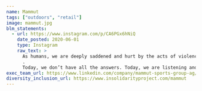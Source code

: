 ```yaml
---
name: Mammut
tags: ["outdoors", "retail"]
image: mammut.jpg
blm_statements:
  - url: https://www.instagram.com/p/CA6PGx6hNiQ
    date_posted: 2020-06-01
    type: Instagram
    raw_text: >
      As humans, we are deeply saddened and hurt by the acts of violence that have taken place. We realize to take a step forward, it’s necessary to take a step back. We are taking an introspective look at how we conduct business and how we approach the outdoor space. Our goal and mission have always been to create a safe environment for people to enjoy the outdoors, whether that is on the top of a mountain or in their own backyards. This isn’t enough. We must do better and be better. We know that climbing and mountaineering have long been pursuits that are exclusive and full of barriers. Today, we take a step back and begin creating a plan and strategy that contributes to lasting and meaningful change. Concrete actions that break down these barriers and create a safe and inclusive space in the outdoors. The work starts now. We vow to be a brand that listens and acts upon our learnings because together, we are stronger.
      .
      Today, we don’t have all the answers. Today, we are listening and learning. Talk without action doesn’t create change, so please let us know how we can be better and more inclusive.
exec_team_url: https://www.linkedin.com/company/mammut-sports-group-ag/people
diversity_inclusion_url: https://www.insolidarityproject.com/mammut
---
```

